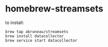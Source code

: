 # homebrew-streamsets

to install:

```
brew tap abruneau/streamsets
brew install datacollector
brew service start datacollector
```

